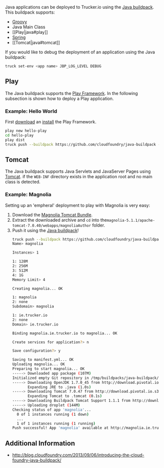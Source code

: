 Java applications can be deployed to Trucker.io using the [Java buildpack](https://github.com/cloudfoundry/java-buildpack). This buildpack supports:

  * [Groovy](http://groovy.codehaus.org/)
  * Java Main Class
  * [[Play|java#play]]
  * [Spring](http://spring.io/)
  * [[Tomcat|java#tomcat]]

If you would like to debug the deployment of an application using the Java buildpack:

```bash
truck set-env <app name> JBP_LOG_LEVEL DEBUG
```

## Play

The Java buildpack supports the [Play Framework](http://www.playframework.com/). In the following subsection is shown how to deploy a Play application.

### Example: Hello World

First [download](http://downloads.typesafe.com/play/2.2.1/play-2.2.1.zip) an [install](http://www.playframework.com/documentation/latest/Installing) the Play Framework.

```bash
play new hello-play
cd hello-play
play dist
truck push --buildpack https://github.com/cloudfoundry/java-buildpack --path target/universal/hello-play-1.0-SNAPSHOT.zip
```

## Tomcat

The Java buildpack supports Java Servlets and JavaServer Pages using [Tomcat](http://tomcat.apache.org/). if the `WEB-INF` directory exists in the application root and no main class is detected.

### Example: Magnolia

Setting up an 'empheral' deployment to play with Magnolia is very easy:

  1. Download the [Magnolia Tomcat Bundle](http://sourceforge.net/projects/magnolia/files/magnolia/Magnolia%20CE%205.1.1/magnolia-tomcat-bundle-5.1.1-tomcat-bundle.zip/download).
  2. Extract the downloaded archive and `cd` into the`magnolia-5.1.1/apache-tomcat-7.0.40/webapps/magnoliaAuthor` folder.
  3. Push it using the [Java buildpack](https://github.com/cloudfoundry/java-buildpack)!
     ```bash
     truck push --buildpack https://github.com/cloudfoundry/java-buildpack
     Name> magnolia
     
     Instances> 1
     
     1: 128M
     2: 256M
     3: 512M
     4: 1G
     Memory Limit> 4
     
     Creating magnolia... OK
     
     1: magnolia
     2: none
     Subdomain> magnolia
     
     1: ie.trucker.io
     2: none
     Domain> ie.trucker.io
     
     Binding magnolia.ie.trucker.io to magnolia... OK
     
     Create services for application?> n
     
     Save configuration?> y
     
     Saving to manifest.yml... OK
     Uploading magnolia... OK
     Preparing to start magnolia... OK
     -----> Downloaded app package (107M)
     Initialized empty Git repository in /tmp/buildpacks/java-buildpack/.git/
     -----> Downloading OpenJDK 1.7.0_45 from http://download.pivotal.io.s3.amazonaws.com/openjdk/lucid/x86_64/openjdk-1.7.0_45.tar.gz (7.0s)
            Expanding JRE to .java (1.0s)
     -----> Downloading Tomcat 7.0.47 from http://download.pivotal.io.s3.amazonaws.com/tomcat/tomcat-7.0.47.tar.gz (3.5s)
            Expanding Tomcat to .tomcat (0.1s)
     -----> Downloading Buildpack Tomcat Support 1.1.1 from http://download.pivotal.io.s3.amazonaws.com/tomcat-buildpack-support/tomcat-buildpack-support-1.1.1.jar (0.0s)
     -----> Uploading droplet (144M)
     Checking status of app 'magnolia'...
       0 of 1 instances running (1 down)
       ...
       1 of 1 instances running (1 running)
     Push successful! App 'magnolia' available at http://magnolia.ie.trucker.io
     ```

## Additional Information

  * http://blog.cloudfoundry.com/2013/09/06/introducing-the-cloud-foundry-java-buildpack/